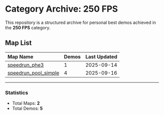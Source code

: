# Category Archive: 250 FPS

This repository is a structured archive for personal best demos achieved in the **250 FPS** category.

## Map List

| Map Name | Demos | Last Updated |
| :--- | :---- | :--- |
| [speedrun_phe3](./speedrun_phe3) | 1 | 2025-09-14 |
| [speedrun_pool_simple](./speedrun_pool_simple) | 4 | 2025-09-16 |

---

### Statistics
- Total Maps: **2**
- Total Demos: **5**